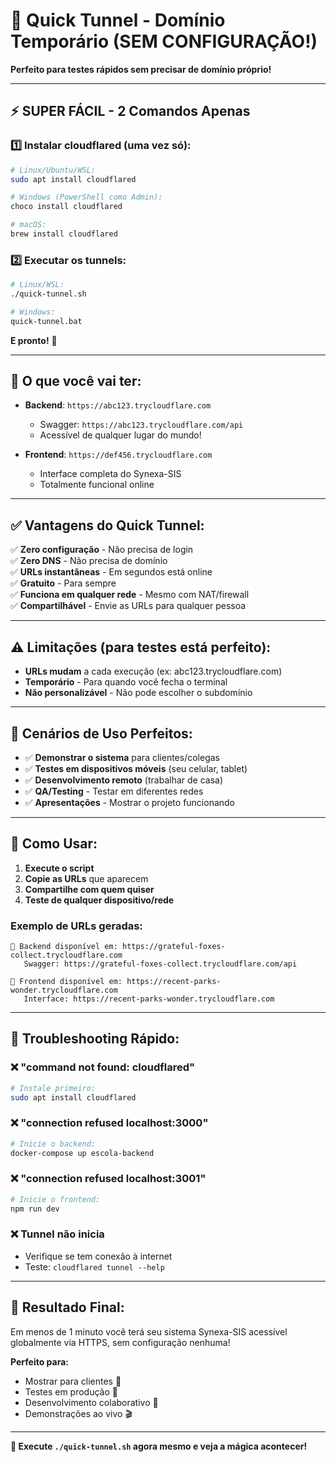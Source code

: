 # 🚀 Quick Tunnel - Domínio Temporário (SEM CONFIGURAÇÃO!)

**Perfeito para testes rápidos sem precisar de domínio próprio!**

---

## ⚡ **SUPER FÁCIL - 2 Comandos Apenas**

### 1️⃣ **Instalar cloudflared (uma vez só):**
```bash
# Linux/Ubuntu/WSL:
sudo apt install cloudflared

# Windows (PowerShell como Admin):
choco install cloudflared

# macOS:
brew install cloudflared
```

### 2️⃣ **Executar os tunnels:**
```bash
# Linux/WSL:
./quick-tunnel.sh

# Windows:
quick-tunnel.bat
```

**E pronto!** 🎉

---

## 🎯 **O que você vai ter:**

- **Backend**: `https://abc123.trycloudflare.com`
  - Swagger: `https://abc123.trycloudflare.com/api`
  - Acessível de qualquer lugar do mundo!

- **Frontend**: `https://def456.trycloudflare.com`
  - Interface completa do Synexa-SIS
  - Totalmente funcional online

---

## ✅ **Vantagens do Quick Tunnel:**

✅ **Zero configuração** - Não precisa de login  
✅ **Zero DNS** - Não precisa de domínio  
✅ **URLs instantâneas** - Em segundos está online  
✅ **Gratuito** - Para sempre  
✅ **Funciona em qualquer rede** - Mesmo com NAT/firewall  
✅ **Compartilhável** - Envie as URLs para qualquer pessoa  

---

## ⚠️ **Limitações (para testes está perfeito):**

- **URLs mudam** a cada execução (ex: abc123.trycloudflare.com)
- **Temporário** - Para quando você fecha o terminal
- **Não personalizável** - Não pode escolher o subdomínio

---

## 🧪 **Cenários de Uso Perfeitos:**

- ✅ **Demonstrar o sistema** para clientes/colegas
- ✅ **Testes em dispositivos móveis** (seu celular, tablet)
- ✅ **Desenvolvimento remoto** (trabalhar de casa)
- ✅ **QA/Testing** - Testar em diferentes redes
- ✅ **Apresentações** - Mostrar o projeto funcionando

---

## 📱 **Como Usar:**

1. **Execute o script**
2. **Copie as URLs** que aparecem
3. **Compartilhe com quem quiser**
4. **Teste de qualquer dispositivo/rede**

### Exemplo de URLs geradas:
```
🎉 Backend disponível em: https://grateful-foxes-collect.trycloudflare.com
   Swagger: https://grateful-foxes-collect.trycloudflare.com/api

🎉 Frontend disponível em: https://recent-parks-wonder.trycloudflare.com
   Interface: https://recent-parks-wonder.trycloudflare.com
```

---

## 🔧 **Troubleshooting Rápido:**

### ❌ "command not found: cloudflared"
```bash
# Instale primeiro:
sudo apt install cloudflared
```

### ❌ "connection refused localhost:3000"
```bash
# Inicie o backend:
docker-compose up escola-backend
```

### ❌ "connection refused localhost:3001"
```bash  
# Inicie o frontend:
npm run dev
```

### ❌ Tunnel não inicia
- Verifique se tem conexão à internet
- Teste: `cloudflared tunnel --help`

---

## 🎉 **Resultado Final:**

Em menos de 1 minuto você terá seu sistema Synexa-SIS acessível globalmente via HTTPS, sem configuração nenhuma!

**Perfeito para:**
- Mostrar para clientes 📱
- Testes em produção 🧪  
- Desenvolvimento colaborativo 👥
- Demonstrações ao vivo 🎬

---

**🚀 Execute `./quick-tunnel.sh` agora mesmo e veja a mágica acontecer!**